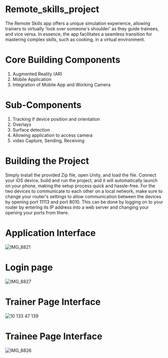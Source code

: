 # Remote_skills_project
The Remote Skills app offers a unique simulation experience, allowing trainers to virtually 'look over someone's shoulder' as they guide trainees, and vice versa. In essence, the app facilitates a seamless transition for mastering complex skills, such as cooking, in a virtual environment.


# Core Building Components
1. Augmented Reality (AR)
2. Mobile Application
3. Integration of Mobile App and Working Camera

# Sub-Components 
1. Tracking if device position and orientation
2. Overlays
3. Surface detection
4. Allowing application to access camera
5. video Capture, Sending, Receiving

   
# Building the Project
Simply install the provided Zip file, open Unity, and load the file. Connect your iOS device, build and run the project, and it will automatically launch on your phone, making the setup process quick and hassle-free. For the two devices to communicate to each other on a local network, make sure to change your router's settings to allow communication between the devices by opening port 11113 and port 8010. This can be done by logging on to your router by entering its IP address into a web server and changing your opening your ports from there.

# Application Interface 
![IMG_8821](https://github.com/Hizam99/Remote_skills_project/assets/134905086/908c5a88-bce9-4ebd-94fb-d083092d99f7)

# Login page 
![IMG_8827](https://github.com/Hizam99/Remote_skills_project/assets/134905086/ee0258c2-b015-4344-aecd-250cbd9c7ca7)

# Trainer Page Interface
![10 133 47 139](https://github.com/Hizam99/Remote_skills_project/assets/134905086/4b1b006b-2820-47a5-a488-3fd139370e30)

# Trainee Page Interface 
![IMG_8826](https://github.com/Hizam99/Remote_skills_project/assets/134905086/34a58d1a-1483-4e06-82fb-3396be42eafa)



